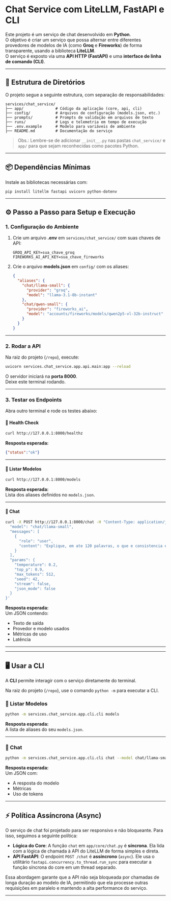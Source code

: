 # Chat Service com LiteLLM, FastAPI e CLI

Este projeto é um serviço de chat desenvolvido em **Python**.  
O objetivo é criar um serviço que possa alternar entre diferentes provedores de modelos de IA (como **Groq** e **Fireworks**) de forma transparente, usando a biblioteca **LiteLLM**.  
O serviço é exposto via uma **API HTTP (FastAPI)** e uma **interface de linha de comando (CLI)**.

---

## 📂 Estrutura de Diretórios

O projeto segue a seguinte estrutura, com separação de responsabilidades:

```
services/chat_service/
├── app/              # Código da aplicação (core, api, cli)
├── config/           # Arquivos de configuração (models.json, etc.)
├── prompts/          # Prompts de validação em arquivos de texto
├── runs/             # Logs e telemetria em tempo de execução
├── .env.example      # Modelo para variáveis de ambiente
├── README.md         # Documentação do serviço
```

> Obs.: Lembre-se de adicionar `__init__.py` nas pastas `chat_service/` e `app/` para que sejam reconhecidas como pacotes Python.

---

## 📦 Dependências Mínimas

Instale as bibliotecas necessárias com:

```bash
pip install litellm fastapi uvicorn python-dotenv
```

---

## ⚙️ Passo a Passo para Setup e Execução

### 1. Configuração do Ambiente

1. Crie um arquivo **.env** em `services/chat_service/` com suas chaves de API:

   ```env
   GROQ_API_KEY=sua_chave_groq
   FIREWORKS_AI_API_KEY=sua_chave_fireworks
   ```

2. Crie o arquivo **models.json** em `config/` com os aliases:

   ```json
   {
     "aliases": {
       "chat/llama-small": {
         "provider": "groq",
         "model": "llama-3.1-8b-instant"
       },
       "chat/qwen-small": {
         "provider": "fireworks_ai",
         "model": "accounts/fireworks/models/qwen2p5-vl-32b-instruct"
       }
     }
   }
   ```

---

### 2. Rodar a API

Na raiz do projeto (`/repo`), execute:

```bash
uvicorn services.chat_service.app.api.main:app --reload
```

O servidor iniciará na **porta 8000**.  
Deixe este terminal rodando.

---

### 3. Testar os Endpoints

Abra outro terminal e rode os testes abaixo:

#### 🔹 Health Check

```bash
curl http://127.0.0.1:8000/healthz
```

**Resposta esperada:**

```json
{"status":"ok"}
```

---

#### 🔹 Listar Modelos

```bash
curl http://127.0.0.1:8000/models
```

**Resposta esperada:**  
Lista dos aliases definidos no `models.json`.

---

#### 🔹 Chat

```bash
curl -X POST http://127.0.0.1:8000/chat -H "Content-Type: application/json" -d '{
  "model": "chat/llama-small",
  "messages": [
    {
      "role": "user",
      "content": "Explique, em ate 120 palavras, o que e consistencia eventual e cite 1 caso de uso comum."
    }
  ],
  "params": {
    "temperature": 0.2,
    "top_p": 0.9,
    "max_tokens": 512,
    "seed": 42,
    "stream": false,
    "json_mode": false
  }
}'
```

**Resposta esperada:**  
Um JSON contendo:
- Texto de saída
- Provedor e modelo usados
- Métricas de uso
- Latência

---

---

## 🖥️ Usar a CLI

A **CLI** permite interagir com o serviço diretamente do terminal.

Na raiz do projeto (`/repo`), use o comando `python -m` para executar a CLI.

### 🔹 Listar Modelos

```bash
python -m services.chat_service.app.cli.cli models
```

**Resposta esperada:**  
A lista de aliases do seu `models.json`.

---

### 🔹 Chat

```bash
python -m services.chat_service.app.cli.cli chat --model chat/llama-small --user "Explique o que e consistencia eventual."
```

**Resposta esperada:**  
Um JSON com:
- A resposta do modelo
- Métricas
- Uso de tokens

---



## ⚡ Política Assíncrona (Async)

O serviço de chat foi projetado para ser responsivo e não bloqueante. Para isso, seguimos a seguinte política:

* **Lógica do Core**: A função `chat` em `app/core/chat.py` é **síncrona**. Ela lida com a lógica de chamada à API do LiteLLM de forma simples e direta.
* **API FastAPI**: O endpoint `POST /chat` é **assíncrono** (`async`). Ele usa o utilitário `fastapi.concurrency.to_thread.run_sync` para executar a função síncrona do core em um thread separado.

Essa abordagem garante que a API não seja bloqueada por chamadas de longa duração ao modelo de IA, permitindo que ela processe outras requisições em paralelo e mantendo a alta performance do serviço.

---